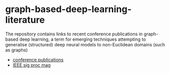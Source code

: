# graph-based-deep-learning-literature

The repository contains links to recent conference publications in graph-based deep learning, a term for emerging techniques attempting to generalise (structured) deep neural models to non-Euclidean domains (such as graphs)

- [conference publications](https://github.com/naganandy/graph-based-deep-learning-literature/tree/master/conference-publications)
- [IEEE sig proc mag](https://docs.google.com/uc?export=download&id=0B-aDWjDc-gnnb2w4M2hma0NvV0U)
